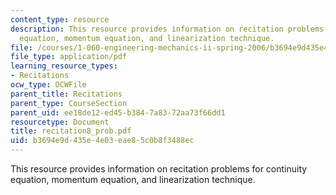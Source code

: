 ```yaml
---
content_type: resource
description: This resource provides information on recitation problems for continuity
  equation, momentum equation, and linearization technique.
file: /courses/1-060-engineering-mechanics-ii-spring-2006/b3694e9d435e4e03eae85c0b8f3488ec_recitation8_prob.pdf
file_type: application/pdf
learning_resource_types:
- Recitations
ocw_type: OCWFile
parent_title: Recitations
parent_type: CourseSection
parent_uid: ee18de12-ed45-b384-7a83-72aa73f66dd1
resourcetype: Document
title: recitation8_prob.pdf
uid: b3694e9d-435e-4e03-eae8-5c0b8f3488ec
---
```

This resource provides information on recitation problems for continuity equation, momentum equation, and linearization technique.